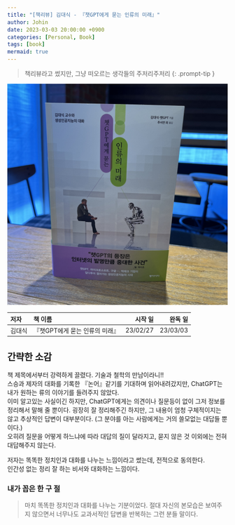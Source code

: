 ```yaml
---
title: "[책리뷰] 김대식 - 『챗GPT에게 묻는 인류의 미래』"
author: Johin
date: 2023-03-03 20:00:00 +0900
categories: [Personal, Book]
tags: [book]
mermaid: true
---
```


> 책리뷰라고 썼지만, 그냥 떠오르는 생각들의 주저리주저리
{: .prompt-tip }

![book](/assets/img/20230303/book.JPG)

| 저자  | 책 이름  | 시작 일  | 완독 일  |
|:-----|:--------|-------:|--------:|
| 김대식 | 『챗GPT에게 묻는 인류의 미래』 | 23/02/27 | 23/03/03 |

## 간략한 소감

책 제목에서부터 강력하게 끌렸다. 기술과 철학의 만남이라니!!  
스승과 제자의 대화를 기록한 『논어』같기를 기대하며 읽어내려갔지만, ChatGPT는 내가 원하는 류의 이야기를 들려주지 않았다.  
이미 알고있는 사실이긴 하지만, ChatGPT에게는 의견이나 질문등이 없이 그저 정보를 정리해서 말해 줄 뿐이다. 굉장히 잘 정리해주긴 하지만, 그 내용이 엄청 구체적이지는 않고 추상적인 답변이 대부분이다. (그 분야를 아는 사람에게는 거의 쓸모없는 대답들 뿐이다.)  
오히려 질문을 어떻게 하느냐에 따라 대답의 질이 달라지고, 묻지 않은 것 이외에는 전혀 대답해주지 않는다.

저자는 똑똑한 정치인과 대화를 나누는 느낌이라고 썼는데, 전적으로 동의한다.  
인간성 없는 정리 잘 하는 비서와 대화하는 느낌이다.

### 내가 꼽은 한 구 절

> 마치 똑똑한 정치인과 대화를 나누는 기분이었다. 절대 자신의 본모습은 보여주지 않으면서 너무나도 교과서적인 답변을 반복하는 그런 분들 말이다.
